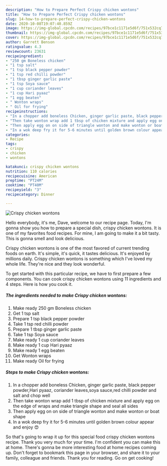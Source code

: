 ```yaml
---
description: "How to Prepare Perfect Crispy chicken wontons"
title: "How to Prepare Perfect Crispy chicken wontons"
slug: 14-how-to-prepare-perfect-crispy-chicken-wontons
date: 2020-10-08T19:07:40.859Z
image: https://img-global.cpcdn.com/recipes/97bce1c1171e5d6f/751x532cq70/crispy-chicken-wontons-recipe-main-photo.jpg
thumbnail: https://img-global.cpcdn.com/recipes/97bce1c1171e5d6f/751x532cq70/crispy-chicken-wontons-recipe-main-photo.jpg
cover: https://img-global.cpcdn.com/recipes/97bce1c1171e5d6f/751x532cq70/crispy-chicken-wontons-recipe-main-photo.jpg
author: Garrett Benson
ratingvalue: 4.3
reviewcount: 23631
recipeingredient:
- "250 gm Boneless chicken"
- "1 tsp salt"
- "1 tsp black pepper powder"
- "1 tsp red chilli powder"
- "1 tbsp ginger garlic paste"
- "1 tsp Soya sauce"
- "1 cup coriander leaves"
- "1 cup Hari pyaaz"
- "1 egg beaten"
- " Wonton wraps"
- " Oil for frying"
recipeinstructions:
- "In a chopper add boneless Chicken, ginger garlic paste, black pepper powder,Hari pyaaz, coriander leaves,soya sauce,red chilli powder and salt and chop well"
- "Then take wonton wrap add 1 tbsp of chicken mixture and apply egg on the edge of wraps and make triangle shape and seal all sides"
- "Then apply egg on on side of triangle wonton and make wonton or boat shape"
- "In a wok deep fry it for 5-6 minutes until golden brown colour appear and enjoy 😍"
categories:
- Recipe
tags:
- crispy
- chicken
- wontons

katakunci: crispy chicken wontons 
nutrition: 110 calories
recipecuisine: American
preptime: "PT24M"
cooktime: "PT40M"
recipeyield: "3"
recipecategory: Dinner

---
```



![Crispy chicken wontons](https://img-global.cpcdn.com/recipes/97bce1c1171e5d6f/751x532cq70/crispy-chicken-wontons-recipe-main-photo.jpg)

Hello everybody, it's me, Dave, welcome to our recipe page. Today, I'm gonna show you how to prepare a special dish, crispy chicken wontons. It is one of my favorites food recipes. For mine, I am going to make it a bit tasty. This is gonna smell and look delicious.

Crispy chicken wontons is one of the most favored of current trending foods on earth. It's simple, it's quick, it tastes delicious. It's enjoyed by millions daily. Crispy chicken wontons is something which I've loved my whole life. They're nice and they look wonderful.




To get started with this particular recipe, we have to first prepare a few components. You can cook crispy chicken wontons using 11 ingredients and 4 steps. Here is how you cook it.

<!--inarticleads1-->

##### The ingredients needed to make Crispy chicken wontons:

1. Make ready 250 gm Boneless chicken
1. Get 1 tsp salt
1. Prepare 1 tsp black pepper powder
1. Take 1 tsp red chilli powder
1. Prepare 1 tbsp ginger garlic paste
1. Take 1 tsp Soya sauce
1. Make ready 1 cup coriander leaves
1. Make ready 1 cup Hari pyaaz
1. Make ready 1 egg beaten
1. Get  Wonton wraps
1. Make ready  Oil for frying




<!--inarticleads2-->

##### Steps to make Crispy chicken wontons:

1. In a chopper add boneless Chicken, ginger garlic paste, black pepper powder,Hari pyaaz, coriander leaves,soya sauce,red chilli powder and salt and chop well
1. Then take wonton wrap add 1 tbsp of chicken mixture and apply egg on the edge of wraps and make triangle shape and seal all sides
1. Then apply egg on on side of triangle wonton and make wonton or boat shape
1. In a wok deep fry it for 5-6 minutes until golden brown colour appear and enjoy 😍




So that's going to wrap it up for this special food crispy chicken wontons recipe. Thank you very much for your time. I'm confident you can make this at home. There's gonna be more interesting food at home recipes coming up. Don't forget to bookmark this page in your browser, and share it to your family, colleague and friends. Thank you for reading. Go on get cooking!
